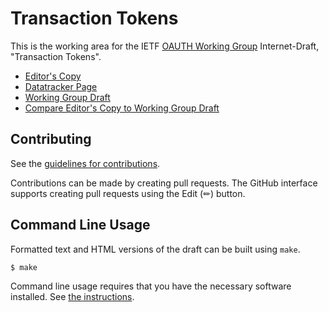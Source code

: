 # Transaction Tokens

This is the working area for the IETF [OAUTH Working Group](https://datatracker.ietf.org/wg/oauth/documents/) Internet-Draft, "Transaction Tokens".

* [Editor's Copy](https://oauth-wg.github.io/oauth-transaction-tokens/#go.draft-ietf-oauth-transaction-tokens.html)
* [Datatracker Page](https://datatracker.ietf.org/doc/draft-ietf-oauth-transaction-tokens)
* [Working Group Draft](https://datatracker.ietf.org/doc/html/draft-ietf-oauth-transaction-tokens)
* [Compare Editor's Copy to Working Group Draft](https://oauth-wg.github.io/oauth-transaction-tokens/#go.draft-ietf-oauth-transaction-tokens.diff)


## Contributing

See the
[guidelines for contributions](https://github.com/oauth-wg/oauth-transaction-tokens/blob/main/CONTRIBUTING.md).

Contributions can be made by creating pull requests.
The GitHub interface supports creating pull requests using the Edit (✏) button.


## Command Line Usage

Formatted text and HTML versions of the draft can be built using `make`.

```sh
$ make
```

Command line usage requires that you have the necessary software installed.  See
[the instructions](https://github.com/martinthomson/i-d-template/blob/main/doc/SETUP.md).

